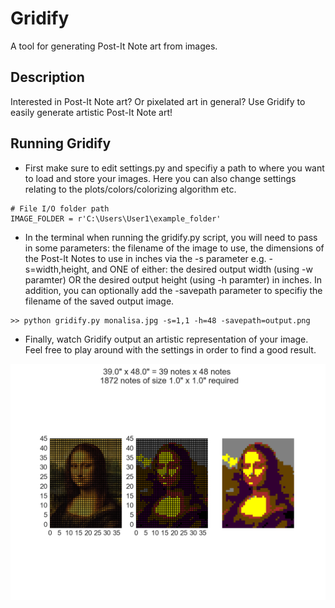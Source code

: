 # Gridify
A tool for generating Post-It Note art from images.

## Description
Interested in Post-It Note art? Or pixelated art in general? Use Gridify to easily generate artistic Post-It Note art!

## Running Gridify
* First make sure to edit settings.py and specifiy a path to where you want to load and store your images. Here you can also change settings relating to the plots/colors/colorizing algorithm etc.
```
# File I/O folder path
IMAGE_FOLDER = r'C:\Users\User1\example_folder'
```
* In the terminal when running the gridify.py script, you will need to pass in some parameters: the filename of the image to use, the dimensions of the Post-It Notes to use in inches via the -s parameter e.g. -s=width,height, and ONE of either: the desired output width (using -w paramter) OR the desired output height (using -h paramter) in inches. In addition, you can optionally add the -savepath parameter to specifiy the filename of the saved output image.
```
>> python gridify.py monalisa.jpg -s=1,1 -h=48 -savepath=output.png
```
* Finally, watch Gridify output an artistic representation of your image. Feel free to play around with the settings in order to find a good result.

![Interesting Post-It Note art.](https://github.com/Antberro/Gridify/blob/main/examples/output.png)
